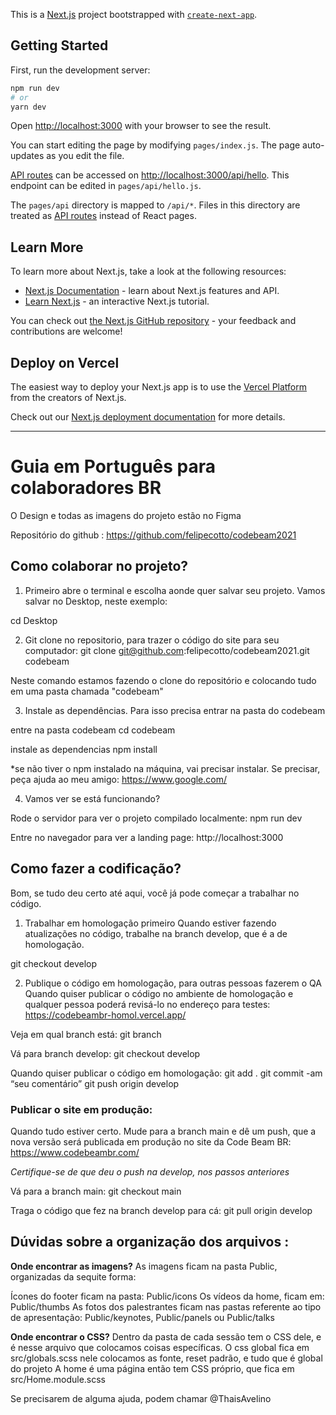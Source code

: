 This is a [Next.js](https://nextjs.org/) project bootstrapped with [`create-next-app`](https://github.com/vercel/next.js/tree/canary/packages/create-next-app).

## Getting Started

First, run the development server:

```bash
npm run dev
# or
yarn dev
```

Open [http://localhost:3000](http://localhost:3000) with your browser to see the result.

You can start editing the page by modifying `pages/index.js`. The page auto-updates as you edit the file.

[API routes](https://nextjs.org/docs/api-routes/introduction) can be accessed on [http://localhost:3000/api/hello](http://localhost:3000/api/hello). This endpoint can be edited in `pages/api/hello.js`.

The `pages/api` directory is mapped to `/api/*`. Files in this directory are treated as [API routes](https://nextjs.org/docs/api-routes/introduction) instead of React pages.

## Learn More

To learn more about Next.js, take a look at the following resources:

- [Next.js Documentation](https://nextjs.org/docs) - learn about Next.js features and API.
- [Learn Next.js](https://nextjs.org/learn) - an interactive Next.js tutorial.

You can check out [the Next.js GitHub repository](https://github.com/vercel/next.js/) - your feedback and contributions are welcome!

## Deploy on Vercel

The easiest way to deploy your Next.js app is to use the [Vercel Platform](https://vercel.com/new?utm_medium=default-template&filter=next.js&utm_source=create-next-app&utm_campaign=create-next-app-readme) from the creators of Next.js.

Check out our [Next.js deployment documentation](https://nextjs.org/docs/deployment) for more details.


_________________

# Guia em Português para colaboradores BR

O Design e todas as imagens do projeto estão no Figma


Repositório do github :
https://github.com/felipecotto/codebeam2021


## Como colaborar no projeto?

1. Primeiro abre o terminal e escolha aonde quer salvar seu projeto. Vamos salvar no Desktop, neste exemplo:

cd Desktop
 
2. Git clone no repositorio, para trazer o código do site para seu computador:
git clone git@github.com:felipecotto/codebeam2021.git codebeam

Neste comando estamos fazendo o clone do repositório e colocando tudo em uma pasta chamada "codebeam"

3. Instale as dependências. Para isso precisa entrar na pasta do codebeam

entre na pasta codebeam
cd codebeam

instale as dependencias
npm install

*se não tiver o npm instalado na máquina, vai precisar instalar. Se precisar, peça ajuda ao meu amigo:
https://www.google.com/


4. Vamos ver se está funcionando? 

Rode o servidor para ver o projeto compilado localmente:
npm run dev

 Entre no navegador para ver a landing page:
http://localhost:3000


## Como fazer a codificação?
Bom, se tudo deu certo até aqui, você já pode começar a trabalhar no código.

1. Trabalhar em homologação primeiro
Quando estiver fazendo atualizações no código, trabalhe na branch develop, que é a de homologação.

git checkout develop

2. Publique o código em homologação, para outras pessoas fazerem o QA
Quando quiser publicar o código no ambiente de homologação e qualquer pessoa poderá revisá-lo no endereço para testes:
https://codebeambr-homol.vercel.app/

Veja em qual branch está:
 git branch

Vá para branch develop:
git checkout develop

Quando quiser publicar o código em homologação:
git add .
git commit -am “seu comentário”
git push origin develop


### Publicar o site em produção:
Quando tudo estiver certo. Mude para a branch main e dê um push, que a nova versão será publicada em produção no site da Code Beam BR:
https://www.codebeambr.com/

*Certifique-se de que deu o push na develop, nos passos anteriores*

Vá para a branch main:
git checkout main

Traga o código que fez na branch develop para cá:
git pull origin develop


## Dúvidas sobre a organização dos arquivos :

**Onde encontrar as imagens?**
As imagens ficam na pasta Public, organizadas da sequite forma:

Ícones do footer ficam na pasta:
Public/icons
Os vídeos da home, ficam em:
Public/thumbs
As fotos dos palestrantes ficam nas pastas referente ao tipo de apresentação:
Public/keynotes, Public/panels ou Public/talks

**Onde encontrar o CSS?**
Dentro da pasta de cada sessão tem o CSS dele, e é nesse arquivo que colocamos coisas específicas.
O css global fica em src/globals.scss nele colocamos as fonte, reset padrão, e tudo que é global do projeto
A home é uma página então tem CSS próprio, que fica em src/Home.module.scss 


Se precisarem de alguma ajuda, podem chamar @ThaisAvelino
